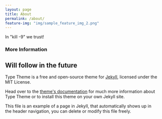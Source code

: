 ```yaml
---
layout: page
title: About
permalink: /about/
feature-img: "img/sample_feature_img_2.png"
---
```


In "kill -9" we trust!

### More Information
Will follow in the future
---

Type Theme is a free and open-source theme for [Jekyll](http://jekyllrb.com/), licensed under the MIT License.

Head over to the [theme's documentation](https://rohanchandra.github.io/project/type/) for much more information about Type Theme or to install this theme on your own Jekyll site.

This file is an example of a page in Jekyll, that automatically shows up in the header navigation, you can delete or modify this file freely.

